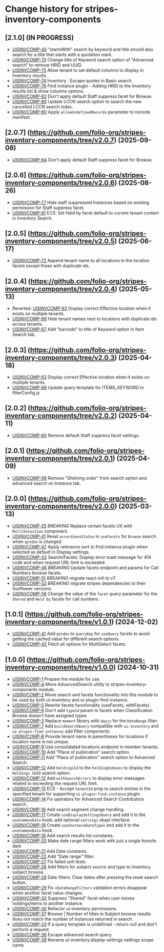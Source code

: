 # Change history for stripes-inventory-components

## [2.1.0] (IN PROGRESS)

- [UISINVCOMP-40](https://issues.folio.org/browse/UISINVCOMP-40) "startsWith" search by keyword and title should also search for a title that starts with a quotation mark.
- [UISINVCOMP-70](https://issues.folio.org/browse/UISINVCOMP-70) Change title of Keyword search option of "Advanced search" to remove HRID and UUID.
- [UISINVCOMP-75](https://issues.folio.org/browse/UISINVCOMP-75) Allow tenant to set default columns to display in Inventory results.
- [UISINVCOMP-74](https://issues.folio.org/browse/UISINVCOMP-74) Inventory : Escape quotes in Basic search.
- [UISINVCOMP-76](https://issues.folio.org/browse/UISINVCOMP-76) Find instance plugin - Adding HRID to the Inventory results list & show columns options.
- [UISINVCOMP-82](https://issues.folio.org/browse/UISINVCOMP-82) Don't apply default Staff suppress facet for Browse.
- [UISINVCOMP-80](https://issues.folio.org/browse/UISINVCOMP-80) Update LCCN search option to search the new cancelled LCCN search index.
- [UISINVCOMP-90](https://issues.folio.org/browse/UISINVCOMP-90) Apply `allowUndefinedRecords` parameter to records manifest.

## [2.0.7] (https://github.com/folio-org/stripes-inventory-components/tree/v2.0.7) (2025-09-08)

- [UISINVCOMP-84](https://issues.folio.org/browse/UISINVCOMP-84) Don't apply default Staff suppress facet for Browse.

## [2.0.6] (https://github.com/folio-org/stripes-inventory-components/tree/v2.0.6) (2025-08-26)

- [UISINVCOMP-77](https://issues.folio.org/browse/UISINVCOMP-77) Hide staff suppressed Instances based on existing permission for Staff suppress facet.
- [UISINVCOMP-81](https://issues.folio.org/browse/UISINVCOMP-81) ECS: Set Held by facet default to current tenant context in Inventory Search.

## [2.0.5] (https://github.com/folio-org/stripes-inventory-components/tree/v2.0.5) (2025-06-17)

- [UISINVCOMP-72](https://issues.folio.org/browse/UISINVCOMP-72) Append tenant name to all locations in the location facets except those with duplicate ids.

## [2.0.4] (https://github.com/folio-org/stripes-inventory-components/tree/v2.0.4) (2025-05-13)

- Reverted: [UISINVCOMP-63](https://issues.folio.org/browse/UISINVCOMP-63) Display correct Effective location when it exists on multiple tenants.
- [UISINVCOMP-68](https://issues.folio.org/browse/UISINVCOMP-68) Hide tenant names next to locations with duplicate ids across tenants.
- [UISINVCOMP-67](https://issues.folio.org/browse/UISINVCOMP-67) Add "barcode" to title of Keyword option in Item Search tab.

## [2.0.3] (https://github.com/folio-org/stripes-inventory-components/tree/v2.0.3) (2025-04-18)

- [UISINVCOMP-63](https://issues.folio.org/browse/UISINVCOMP-63) Display correct Effective location when it exists on multiple tenants.
- [UISINVCOMP-66](https://issues.folio.org/browse/UISINVCOMP-66) Update query template for ITEMS_KEYWORD in filterConfig.js.

## [2.0.2] (https://github.com/folio-org/stripes-inventory-components/tree/v2.0.2) (2025-04-11)

- [UISINVCOMP-60](https://issues.folio.org/browse/UISINVCOMP-60) Remove default Staff suppress facet settings.

## [2.0.1] (https://github.com/folio-org/stripes-inventory-components/tree/v2.0.1) (2025-04-09)

- [UISINVCOMP-59](https://issues.folio.org/browse/UISINVCOMP-59) Remove "Shelving order" from search option and advanced search on Instance tab.

## [2.0.0] (https://github.com/folio-org/stripes-inventory-components/tree/v2.0.0) (2025-03-13)

- [UISINVCOMP-25](https://issues.folio.org/browse/UISINVCOMP-25) *BREAKING* Replace certain facets UX with `MultiSelection` component.
- [UISINVCOMP-41](https://issues.folio.org/browse/UISINVCOMP-41) Reset `accordionsStatus` in `useFacets` for `Browse` search when `qindex` is changed.
- [UISINVCOMP-47](https://issues.folio.org/browse/UISINVCOMP-47) Apply relevance sort to find instance plugin when selected as default in Display settings.
- [UISINVCOMP-43](https://issues.folio.org/browse/UISINVCOMP-43) Search/Facets: Display error toast message for 414 code and when request URL limit is exceeded.
- [UISINVCOMP-48](https://issues.folio.org/browse/UISINVCOMP-48) *BREAKING* Update facets endpoint and params for Call Numbers browse facets.
- [UISINVCOMP-51](https://issues.folio.org/browse/UISINVCOMP-51) *BREAKING* migrate react-intl to v7.
- [UISINVCOMP-52](https://issues.folio.org/browse/UISINVCOMP-52) *BREAKING* migrate stripes dependencies to their Sunflower versions.
- [UISINVCOMP-56](https://issues.folio.org/browse/UISINVCOMP-56) Change the value of the `facet` query parameter for the `Shared` and `Held by` facets for call numbers.

## [1.0.1] (https://github.com/folio-org/stripes-inventory-components/tree/v1.0.1) (2024-12-02)

- [UISINVCOMP-41](https://issues.folio.org/browse/UISINVCOMP-41) Add `qindex` to `queryKey` for `useQuery` facets to avoid getting the cached value for different search options.
- [UISINVCOMP-42](https://issues.folio.org/browse/UISINVCOMP-42) Fetch all options for MultiSelect facets.

## [1.0.0] (https://github.com/folio-org/stripes-inventory-components/tree/v1.0.0) (2024-10-31)

- [UISINVCOMP-1](https://issues.folio.org/browse/UISINVCOMP-1) Prepare the module for use.
- [UISINVCOMP-4](https://issues.folio.org/browse/UISINVCOMP-4) Move AdvancedSearch utility to stripes-inventory-components module.
- [UISINVCOMP-2](https://issues.folio.org/browse/UISINVCOMP-2) Move search and facets functionality into this module to be used by both ui-inventory and ui-plugin-find-instance.
- [UISINVCOMP-5](https://issues.folio.org/browse/UISINVCOMP-5) Rewrite facets functionality (useFacets, withFacets).
- [UISINVCOMP-6](https://issues.folio.org/browse/UISINVCOMP-6) Don't add `typeId` param to facets when Classification Browse doesn't have assigned types
- [UISINVCOMP-3](https://issues.folio.org/browse/UISINVCOMP-3) Replace `moment` library with `dayjs` for the `DateRange` filter.
- [UISINVCOMP-7](https://issues.folio.org/browse/UISINVCOMP-7) Add `buildSearchQuery` compatible with `ui-inventory` and `ui-plugin-find-instance`; add filter components.
- [UISINVCOMP-8](https://issues.folio.org/browse/UISINVCOMP-8) Provide tenant name in parentheses for locations if location name is not unique.
- [UISINVCOMP-9](https://issues.folio.org/browse/UISINVCOMP-9) Use consolidated locations endpoint in member tenants.
- [UISINVCOMP-10](https://issues.folio.org/browse/UISINVCOMP-10) Add "Place of publication" search option.
- [UISINVCOMP-11](https://issues.folio.org/browse/UISINVCOMP-11) Add "Place of publication" search option to Advanced Search.
- [UISINVCOMP-12](https://issues.folio.org/browse/UISINVCOMP-12) Add `holdingsId` to the `holdingIndexes` to display the `Holdings UUID` search option.
- [UISINVCOMP-12](https://issues.folio.org/browse/UISINVCOMP-13) Add `withSearchErrors` to display error messages related to exceeding the request URL limit.
- [UISINVCOMP-15](https://folio-org.atlassian.net/browse/UISINVCOMP-15) ECS - Accept `tenantId` prop to search entries in the specified tenant for supporting `ui-plugin-find-instance` plugin.
- [UISINVCOMP-14](https://issues.folio.org/browse/UISINVCOMP-14) Fix operators for Advanced Search Contributors search.
- [UISINVCOMP-16](https://issues.folio.org/browse/UISINVCOMP-16) Add search segment change handling.
- [UISINVCOMP-17](https://issues.folio.org/browse/UISINVCOMP-17) Create `useDisplaySettingsQuery` and add it to the `useCommonData` hook; add optional `settings` okapi interface.
- [UISINVCOMP-19](https://issues.folio.org/browse/UISINVCOMP-19) Create `useInstanceDateTypes` and add it to the `useCommonData` hook.
- [UISINVCOMP-18](https://issues.folio.org/browse/UISINVCOMP-18) Add search results list constants.
- [UISINVCOMP-20](https://issues.folio.org/browse/UISINVCOMP-20) Make date range filters work with just a single from/to date
- [UISINVCOMP-21](https://issues.folio.org/browse/UISINVCOMP-21) Add Date constants.
- [UISINVCOMP-22](https://issues.folio.org/browse/UISINVCOMP-22) Add "Date range" filter.
- [UISINVCOMP-27](https://issues.folio.org/browse/UISINVCOMP-27) Fix failed unit tests.
- [UISINVCOMP-26](https://issues.folio.org/browse/UISINVCOMP-26) Add filters for subject source and type to Inventory subject browse.
- [UISINVCOMP-28](https://issues.folio.org/browse/UISINVCOMP-28) Date filters: Clear dates after pressing the reset search button.
- [UISINVCOMP-29](https://issues.folio.org/browse/UISINVCOMP-29) Fix `<DateRangeFilter>` validation errors disappear when another facet value changes.
- [UISINVCOMP-32](https://folio-org.atlassian.net/browse/UISINVCOMP-32) Suppress "Shared" facet when user moves holdings/items to another instance.
- [UISINVCOMP-30](https://issues.folio.org/browse/UISINVCOMP-30) Refactor ui-inventory permissions.
- [UISINVCOMP-37](https://issues.folio.org/browse/UISINVCOMP-37) Browse | Number of titles in Subject browse results does not match the number of instances returned in search.
- [UISINVCOMP-33](https://folio-org.atlassian.net/browse/UISINVCOMP-33) If a query template is undefined - return null and don't perform a request.
- [UISINVCOMP-36](https://issues.folio.org/browse/UISINVCOMP-36) Escape advanced search query.
- [UISINVCOMP-39](https://issues.folio.org/browse/UISINVCOMP-39) Rename ui-inventory.display-settings settings scope name.
